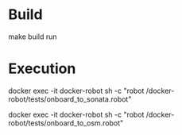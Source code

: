 # Build

make build run

# Execution

docker exec -it docker-robot sh -c "robot /docker-robot/tests/onboard_to_sonata.robot"

docker exec -it docker-robot sh -c "robot /docker-robot/tests/onboard_to_osm.robot"



